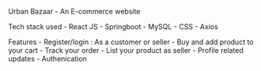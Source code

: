 Urban Bazaar - An E-commerce website 

Tech stack used
    - React JS
    - Springboot
    - MySQL
    - CSS
    - Axios

Features
    - Register/login : As a customer or seller
    - Buy and add product to your cart
    - Track your order
    - List your product as seller
    - Profile related updates
    - Authenication